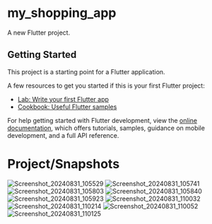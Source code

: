 # my_shopping_app

A new Flutter project.

## Getting Started

This project is a starting point for a Flutter application.

A few resources to get you started if this is your first Flutter project:

- [Lab: Write your first Flutter app](https://docs.flutter.dev/get-started/codelab)
- [Cookbook: Useful Flutter samples](https://docs.flutter.dev/cookbook)

For help getting started with Flutter development, view the
[online documentation](https://docs.flutter.dev/), which offers tutorials,
samples, guidance on mobile development, and a full API reference.
# Project/Snapshots
![Screenshot_20240831_105529](https://github.com/user-attachments/assets/0c0b4b80-601f-4259-a4ac-59ac2d63a598)
![Screenshot_20240831_105741](https://github.com/user-attachments/assets/78cf7951-96e0-49fd-b099-b369809adc3d)
![Screenshot_20240831_105803](https://github.com/user-attachments/assets/34033053-8098-4986-914c-96d4484d8d81)
![Screenshot_20240831_105840](https://github.com/user-attachments/assets/d45eb593-c167-416a-b9d4-69a3ceed1a1e)
![Screenshot_20240831_105923](https://github.com/user-attachments/assets/f2c10578-2b01-470c-a9b4-cd63503c4ab4)
![Screenshot_20240831_110032](https://github.com/user-attachments/assets/2ba860e9-d11d-482f-bb34-1c1496753af1)
![Screenshot_20240831_110214](https://github.com/user-attachments/assets/ceafa0b9-97bf-43d6-a953-7a563af54b1f)
![Screenshot_20240831_110052](https://github.com/user-attachments/assets/d54b09c2-39cf-463c-9fec-547693d0e9a3)
![Screenshot_20240831_110125](https://github.com/user-attachments/assets/dd91f40e-b0a5-40e8-b885-157055c716b1)
